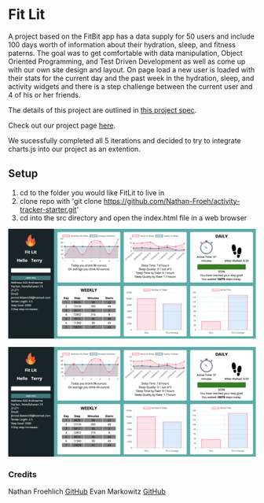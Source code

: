 # Fit Lit

A project based on the FitBit app has a data supply for 50 users and include 100 days worth of information about their hydration, sleep, and fitness paterns. The goal was to get comfortable with data manipulation, Object Oriented Programming, and Test Driven Development as well as come up with our own site design and layout. On page load a new user is loaded with their stats for the current day and the past week in the hydration, sleep, and activity widgets and there is a step challenge between the current user and 4 of his or her friends.

The details of this project are outlined in [this project spec](http://frontend.turing.io/projects/activity-tracker.html).

Check out our project page [here](https://nathan-froeh.github.io/activity-tracker-starter/).

We sucessfully completed all 5 iterations and decided to try to integrate charts.js into our project as an extention.

## Setup

1) cd to the folder you would like FitLit to live in
2) clone repo with 'git clone https://github.com/Nathan-Froeh/activity-tracker-starter.git'
3) cd into the src directory and open the index.html file in a web browser

![Desktop view static comp](https://github.com/Nathan-Froeh/activity-tracker-starter/blob/master/images/Screen%20Shot%202019-05-15%20at%205.13.58%20PM.png)

![Desktop view static comp](https://github.com/Nathan-Froeh/activity-tracker-starter/blob/master/images/Screen%20Shot%202019-05-15%20at%205.13.58%20PM.png)


### Credits
Nathan Froehlich [GitHub]()
Evan Markowitz [GitHub](https://github.com/evanmarkowitz)

